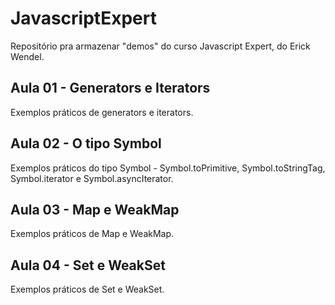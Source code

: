 # JavascriptExpert
Repositório pra armazenar "demos" do curso Javascript Expert, do Erick Wendel.

## Aula 01 - Generators e Iterators
Exemplos práticos de generators e iterators.

## Aula 02 - O tipo Symbol
Exemplos práticos do tipo Symbol - Symbol.toPrimitive, Symbol.toStringTag, Symbol.iterator e Symbol.asyncIterator.

## Aula 03 - Map e WeakMap
Exemplos práticos de Map e WeakMap.

## Aula 04 - Set e WeakSet
Exemplos práticos de Set e WeakSet.